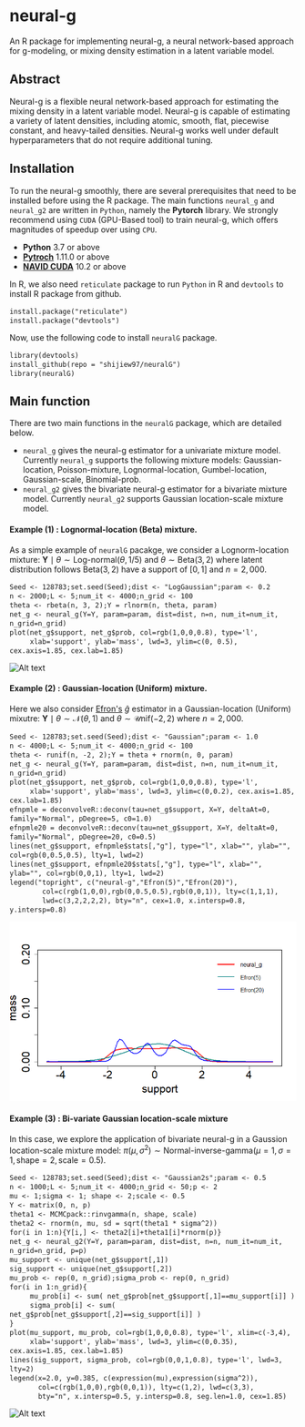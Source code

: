 # neural-g
An R package for implementing neural-g, a neural network-based approach for g-modeling, or mixing density estimation in a latent variable model.

## Abstract 
Neural-g is a flexible neural network-based approach for estimating the mixing density in a latent variable model. Neural-g is capable of estimating a variety of latent densities, including atomic, smooth, flat, piecewise constant, and heavy-tailed densities. Neural-g works well under default hyperparameters that do not require additional tuning.

## Installation
To run the neural-g smoothly, there are several prerequisites that need to be installed before using the R package. The main functions `neural_g` and `neural_g2` are written in `Python`, namely the __Pytorch__ library. We strongly recommend using `CUDA` (GPU-Based tool) to train neural-g, which offers magnitudes of speedup over using `CPU`.
- __Python__ 3.7 or above
- __[Pytroch](https://pytorch.org/)__ 1.11.0 or above
- __[NAVID CUDA](https://developer.nvidia.com/cuda-toolkit)__ 10.2 or above

In R, we also need `reticulate` package to run `Python` in R and `devtools` to install R package from github.
```
install.package("reticulate")
install.package("devtools")
```

Now, use the following code to install `neuralG` package.
```
library(devtools)
install_github(repo = "shijiew97/neuralG")
library(neuralG)
```
## Main function
There are two main functions in the `neuralG` package, which are detailed below.
- `neural_g` gives the neural-g estimator for a univariate mixture model. Currently `neural_g` supports the following mixture models: Gaussian-location, Poisson-mixture, Lognormal-location, Gumbel-location, Gaussian-scale, Binomial-prob.
- `neural_g2` gives the bivariate neural-g estimator for a bivariate mixture model. Currently `neural_g2` supports Gaussian location-scale mixture model.

#### Example (1) : Lognormal-location (Beta) mixture.
As a simple example of `neuralG` pacakge, we consider a Lognorm-location mixture: $\mathbf{Y} \mid \theta \sim \text{Log-normal}(\theta, 1/5) \text{ and }  \theta \sim \text{Beta}(3,2)$ where latent distribution follows $\text{Beta}(3,2)$ have a support of $[0,1]$ and $n=2,000$.

```{r, eval=FALSE}
Seed <- 128783;set.seed(Seed);dist <- "LogGaussian";param <- 0.2
n <- 2000;L <- 5;num_it <- 4000;n_grid <- 100
theta <- rbeta(n, 3, 2);Y = rlnorm(n, theta, param)
net_g <- neural_g(Y=Y, param=param, dist=dist, n=n, num_it=num_it, n_grid=n_grid)
plot(net_g$support, net_g$prob, col=rgb(1,0,0,0.8), type='l',
     xlab='support', ylab='mass', lwd=3, ylim=c(0, 0.5), cex.axis=1.85, cex.lab=1.85)
```

![Alt text](Image/lognormal-beta.png)


#### Example (2) : Gaussian-location (Uniform) mixture.
Here we also consider [Efron's](https://github.com/bnaras/deconvolveR/) $\widehat{g}$ estimator in a Gaussian-location (Uniform) mixutre: $\mathbf{Y} \mid \theta \sim \mathcal{N}(\theta,1) \text{ and } \theta \sim \mathcal{U}\text{nif}(-2,2)$ where $n=2,000$.

```{r, eval=FALSE}
Seed <- 128783;set.seed(Seed);dist <- "Gaussian";param <- 1.0
n <- 4000;L <- 5;num_it <- 4000;n_grid <- 100
theta <- runif(n, -2, 2);Y = theta + rnorm(n, 0, param)
net_g <- neural_g(Y=Y, param=param, dist=dist, n=n, num_it=num_it, n_grid=n_grid)
plot(net_g$support, net_g$prob, col=rgb(1,0,0,0.8), type='l',
     xlab='support', ylab='mass', lwd=3, ylim=c(0,0.2), cex.axis=1.85, cex.lab=1.85)
efnpmle = deconvolveR::deconv(tau=net_g$support, X=Y, deltaAt=0, family="Normal", pDegree=5, c0=1.0)
efnpmle20 = deconvolveR::deconv(tau=net_g$support, X=Y, deltaAt=0, family="Normal", pDegree=20, c0=0.5)
lines(net_g$support, efnpmle$stats[,"g"], type="l", xlab="", ylab="", col=rgb(0,0.5,0.5), lty=1, lwd=2)
lines(net_g$support, efnpmle20$stats[,"g"], type="l", xlab="", ylab="", col=rgb(0,0,1), lty=1, lwd=2)
legend("topright", c("neural-g","Efron(5)","Efron(20)"),
        col=c(rgb(1,0,0),rgb(0,0.5,0.5),rgb(0,0,1)), lty=c(1,1,1),
        lwd=c(3,2,2,2,2), bty="n", cex=1.0, x.intersp=0.8, y.intersp=0.8)
```

![Alt text](Image/gaussian-uniform.png)

#### Example (3) : Bi-variate Gaussian location-scale mixture
In this case, we explore the application of bivariate neural-g in a Gaussion location-scale mixture model: $\pi(\mu,\sigma^2) \sim \text{Normal-inverse-gamma}(\mu=1,\sigma=1,\text{shape}=2,\text{scale}=0.5)$.

```{r, eval=FALSE}
Seed <- 128783;set.seed(Seed);dist <- "Gaussian2s";param <- 0.5
n <- 1000;L <- 5;num_it <- 4000;n_grid <- 50;p <- 2
mu <- 1;sigma <- 1; shape <- 2;scale <- 0.5
Y <- matrix(0, n, p)
theta1 <- MCMCpack::rinvgamma(n, shape, scale)
theta2 <- rnorm(n, mu, sd = sqrt(theta1 * sigma^2))
for(i in 1:n){Y[i,] <- theta2[i]+theta1[i]*rnorm(p)}
net_g <- neural_g2(Y=Y, param=param, dist=dist, n=n, num_it=num_it, n_grid=n_grid, p=p)
mu_support <- unique(net_g$support[,1])
sig_support <- unique(net_g$support[,2])
mu_prob <- rep(0, n_grid);sigma_prob <- rep(0, n_grid)
for(i in 1:n_grid){
     mu_prob[i] <- sum( net_g$prob[net_g$support[,1]==mu_support[i]] )
     sigma_prob[i] <- sum( net_g$prob[net_g$support[,2]==sig_support[i]] )
}
plot(mu_support, mu_prob, col=rgb(1,0,0,0.8), type='l', xlim=c(-3,4),
     xlab='support', ylab='mass', lwd=3, ylim=c(0,0.35), cex.axis=1.85, cex.lab=1.85)
lines(sig_support, sigma_prob, col=rgb(0,0,1,0.8), type='l', lwd=3, lty=2)
legend(x=2.0, y=0.385, c(expression(mu),expression(sigma^2)),
       col=c(rgb(1,0,0),rgb(0,0,1)), lty=c(1,2), lwd=c(3,3),
       bty="n", x.intersp=0.5, y.intersp=0.8, seg.len=1.0, cex=1.85)
```

![Alt text](Image/gaussian2smooth.png)


























